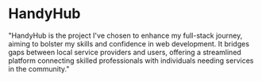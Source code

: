 # HandyHub
"HandyHub is the project I've chosen to enhance my full-stack journey, aiming to bolster my skills and confidence in web development. It bridges gaps between local service providers and users, offering a streamlined platform connecting skilled professionals with individuals needing services in the community."
